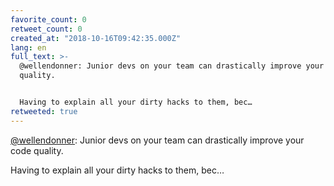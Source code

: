 ```yaml
---
favorite_count: 0
retweet_count: 0
created_at: "2018-10-16T09:42:35.000Z"
lang: en
full_text: >-
  @wellendonner: Junior devs on your team can drastically improve your code
  quality. 


  Having to explain all your dirty hacks to them, bec…
retweeted: true
---
```


[@wellendonner](https://twitter.com/wellendonner): Junior devs on your team can
drastically improve your code quality.

Having to explain all your dirty hacks to them, bec…
